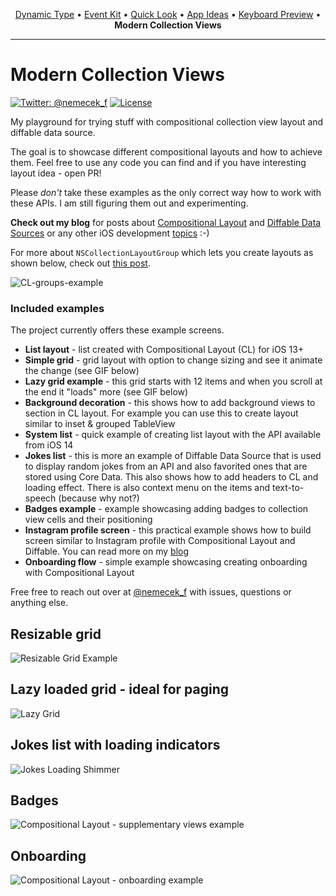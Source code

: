 <p align="center">
  <a href="https://github.com/nemecek-filip/DynamicType-ReferenceApp">Dynamic Type</a> &bull;
  <a href="https://github.com/nemecek-filip/EKEventKit.Example">Event Kit</a>  &bull;
  <a href="https://github.com/nemecek-filip/QLPreviewController.Example">Quick Look</a> 	&bull;
  <a href="https://github.com/nemecek-filip/App-ideas">App Ideas</a> &bull;
  <a href="https://github.com/nemecek-filip/KeyboardPreview.iOS">Keyboard Preview</a>
  &bull;
  <b>Modern Collection Views</b>
</p>

----

# Modern Collection Views

[![Twitter: @nemecek_f](https://img.shields.io/badge/contact-@nemecek_f-blue.svg?style=flat)](https://twitter.com/nemecek_f)
[![License](https://img.shields.io/badge/license-MIT-green.svg?style=flat)](https://github.com/nemecek-filip/CompositionalDiffablePlayground.ios/blob/main/LICENSE)

My playground for trying stuff with compositional collection view layout and diffable data source.

The goal is to showcase different compositional layouts and how to achieve them. Feel free to use any code you can find and if you have interesting layout idea - open PR!

Please *don't* take these examples as the only correct way how to work with these APIs. I am still figuring them out and experimenting.

**Check out my blog** for posts about [Compositional Layout](https://nemecek.be/blog/series/compositional-layout) and [Diffable Data Sources](https://nemecek.be/blog/series/diffable) or any other iOS development [topics](https://nemecek.be/blog/swift-and-ios) :-)

For more about `NSCollectionLayoutGroup` which lets you create layouts as shown below, check out [this post](https://nemecek.be/blog/66/detailed-look-at-the-nscollectionlayoutgroup).

![CL-groups-example](https://nemecek.be/media/images/groups-example.png)


### Included examples

The project currently offers these example screens.

* **List layout** - list created with Compositional Layout (CL) for iOS 13+
* **Simple grid** - grid layout with option to change sizing and see it animate the change (see GIF below)
* **Lazy grid example** - this grid starts with 12 items and when you scroll at the end it "loads" more (see GIF below)
* **Background decoration** - this shows how to add background views to section in CL layout. For example you can use this to create layout similar to inset & grouped TableView
* **System list** - quick example of creating list layout with the API available from iOS 14
* **Jokes list** - this is more an example of Diffable Data Source that is used to display random jokes from an API and also favorited ones that are stored using Core Data. This also shows how to add headers to CL and loading effect. There is also context menu on the items and text-to-speech (because why not?)
* **Badges example** - example showcasing adding badges to collection view cells and their positioning
* **Instagram profile screen** - this practical example shows how to build screen similar to Instagram profile with Compositional Layout and Diffable. You can read more on my [blog](https://nemecek.be/blog/72/building-instagram-profile-screen-with-compositional-layout)
* **Onboarding flow** - simple example showcasing creating onboarding with Compositional Layout


Free free to reach out over at [@nemecek_f](https://twitter.com/nemecek_f) with issues, questions or anything else.

## Resizable grid

![Resizable Grid Example](https://nemecek.be/media/images/CDPResizableGrid.gif)

## Lazy loaded grid - ideal for paging

![Lazy Grid](https://nemecek.be/media/images/CDPLazyGrid.gif)

## Jokes list with loading indicators

![Jokes Loading Shimmer](https://nemecek.be/media/images/jokesLoadingShimmer.gif)

## Badges

![Compositional Layout - supplementary views example](https://nemecek.be/media/images/IMG_39B7EA982A23-1.jpeg)

## Onboarding

![Compositional Layout - onboarding example](https://nemecek.be/media/images/compositionalLayoutOnboarding.gif)